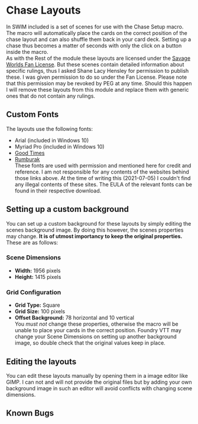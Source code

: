 # Chase Layouts  
In SWIM included is a set of scenes for use with the Chase Setup macro. The macro will automatically place the cards on the correct position of the chase layout and can also shuffle them back in your card deck. Setting up a chase thus becomes a matter of seconds with only the click on a button inside the macro.  
As with the Rest of the module these layouts are licensed under the [Savage Worlds Fan License](https://www.peginc.com/licensing/). But these scenes contain detailed information about specific rulings, thus I asked Shane Lacy Hensley for permission to publish these. I was given permission to do so under the Fan License. Please note that this permission may be revoked by PEG at any time. Should this happen I will remove these layouts from this module and replace them with generic ones that do not contain any rulings.  
  
## Custom Fonts  
The layouts use the following fonts:
- Arial (included in Windows 10)  
- Myriad Pro (included in Windows 10)  
- [Good Times](https://www.dafont.com/good-times.font)  
- [Rumburak](https://www.dafont.com/rumburak.font)  
These fonts are used with permission and mentioned here for credit and reference. I am not responsible for any contents of the websites behind those links above. At the time of writing this (2021-07-05) I couldn't find any illegal contents of these sites. The EULA of the relevant fonts can be found in their respective download.  

## Setting up a custom background  
You can set up a custom background for these layouts by simply editing the scenes background image. By doing this however, the scenes properties may change. **It is of utmost importancy to keep the original properties.** These are as follows:  
### Scene Dimensions  
- **Width:** 1956 pixels  
- **Height:** 1415 pixels  
### Grid Configuration  
- **Grid Type:** Square  
- **Grid Size:** 100 pixels  
- **Offset Background:** 78 horizontal and 10 vertical  
You *must not* change these properties, otherwise the macro will be unable to place your cards in the correct position. Foundry VTT may change your Scene Dimensions on setting up another background image, so double check that the original values keep in place.  

## Editing the layouts  
You can edit these layouts manually by opening them in a image editor like GIMP. I can not and will not provide the original files but by adding your own background image in such an editor will avoid conflicts with changing scene dimensions.  

## Known Bugs  